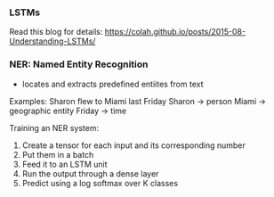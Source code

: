 ### LSTMs
Read this blog for details: https://colah.github.io/posts/2015-08-Understanding-LSTMs/

### NER: Named Entity Recognition
- locates and extracts predefined entiites from text

Examples:
Sharon flew to Miami last Friday
Sharon -> person
Miami -> geographic entity
Friday -> time  

Training an NER system:

1. Create a tensor for each input and its corresponding number
2. Put them in a batch
3. Feed it to an LSTM unit
4. Run the output through a dense layer
5. Predict using a log softmax over K classes

